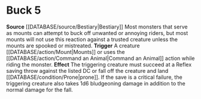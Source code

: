 ﻿---
actions: '[reaction]'
id: '6'
name: Buck
rarity: Common
source: '[[DATABASE/source/Bestiary|Bestiary]]'
type: Creature Ability

---
# Buck <span class="action-icon">5</span>

**Source** [[DATABASE/source/Bestiary|Bestiary]]
Most monsters that serve as mounts can attempt to buck off unwanted or annoying riders, but most mounts will not use this reaction against a trusted creature unless the mounts are spooked or mistreated. **Trigger** A creature [[DATABASE/action/Mount|Mounts]] or uses the [[DATABASE/action/Command an Animal|Command an Animal]] action while riding the monster. **Effect** The triggering creature must succeed at a Reflex saving throw against the listed DC or fall off the creature and land [[DATABASE/condition/Prone|prone]]. If the save is a critical failure, the triggering creature also takes 1d6 bludgeoning damage in addition to the normal damage for the fall.